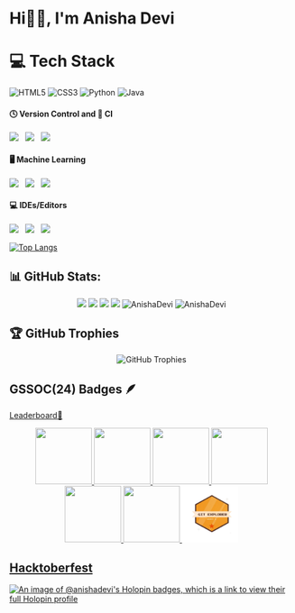 # Hi🙋‍♀️, I'm Anisha Devi

<!--
**AnishaDevi/AnishaDevi** is a ✨ _special_ ✨ repository because its `README.md` (this file) appears on your GitHub profile.

Here are some ideas to get you started:

- 🔭 I’m currently working on ...
- 🌱 I’m currently learning ...
- 👯 I’m looking to collaborate on ...
- 🤔 I’m looking for help with ...
- 💬 Ask me about ...
- 📫 How to reach me: ...
- 😄 Pronouns: ...
- ⚡ Fun fact: ...
-->

# 💻 Tech Stack
![HTML5](https://img.shields.io/badge/html5-%23E34F26.svg?style=for-the-badge&logo=html5&logoColor=white)
![CSS3](https://img.shields.io/badge/css3-%231572B6.svg?style=for-the-badge&logo=css3&logoColor=white)
![Python](https://img.shields.io/badge/python-3670A0?style=for-the-badge&logo=python&logoColor=ffdd54)
![Java](https://img.shields.io/badge/java-%23ED8B00.svg?style=for-the-badge&logo=openjdk&logoColor=white)

<h4 align="left">🕓 Version Control and 🔬 CI</h4>
<p>
<img src="https://img.shields.io/badge/git-%23F05033.svg?style=for-the-badge&logo=git&logoColor=white"> &nbsp;
<img src="https://img.shields.io/badge/github-%23121011.svg?style=for-the-badge&logo=github&logoColor=white"> &nbsp;
<img src="https://img.shields.io/badge/github%20actions-%232671E5.svg?style=for-the-badge&logo=githubactions&logoColor=white"> &nbsp;
</p>

<h4 align="left">🖥️ Machine Learning</h4>
<p>
<img src="https://img.shields.io/badge/numpy-%23013243.svg?style=for-the-badge&logo=numpy&logoColor=white"> &nbsp;
<img src="https://img.shields.io/badge/pandas-%23150458.svg?style=for-the-badge&logo=pandas&logoColor=white"> &nbsp;
<img src="https://img.shields.io/badge/Matplotlib-%23ffffff.svg?style=for-the-badge&logo=Matplotlib&logoColor=black"> 
</p>

<h4 align="left">💻 IDEs/Editors</h4>
<p>
<img src="https://img.shields.io/badge/Visual%20Studio%20Code-0078d7.svg?style=for-the-badge&logo=visual-studio-code&logoColor=white"> &nbsp;
<img src="https://img.shields.io/badge/jupyter-%23FA0F00.svg?style=for-the-badge&logo=jupyter&logoColor=white"> &nbsp;
<img src="https://img.shields.io/badge/IntelliJ%20IDEA-%23150458.svg?style=for-the-badge&logo=intellij-idea&logoColor=white">


<!--![Anisha's GitHub stats](https://github-readme-stats.vercel.app/api?username=AnishaDevi&show_icons=true&theme=transparent&height="158em")-->
[![Top Langs](https://github-readme-stats.vercel.app/api/top-langs/?username=AnishaDevi&layout=donut&theme=transparent)](https://github.com/AnishaDevi/github-readme-stats)

## 📊 GitHub Stats:
<div align="center">
  <img height="158em" src="https://github-profile-summary-cards.vercel.app/api/cards/profile-details?username=AnishaDevi&theme=radical">
  <img height="158em" src="https://github-profile-summary-cards.vercel.app/api/cards/stats?username=AnishaDevi&theme=radical">
  <img height="160em" src="https://github-profile-summary-cards.vercel.app/api/cards/repos-per-language?username=AnishaDevi&theme=radical">
  <img height="160em" src="https://github-profile-summary-cards.vercel.app/api/cards/most-commit-language?username=AnishaDevi&theme=radical">

  <!-- Additional GitHub Readme Stats -->
  <img height="169em" src="https://github-readme-stats.vercel.app/api?username=AnishaDevi&theme=radical&hide_border=false&include_all_commits=false&count_private=false" alt="AnishaDevi" />
  <img height="169em" src="https://github-readme-streak-stats.herokuapp.com/?user=AnishaDevi&theme=radical" alt="AnishaDevi" />

</div>

## 🏆 GitHub Trophies
<div align="center">
  <!-- GitHub Trophy Card -->
  <img src="https://github-profile-trophy.vercel.app/?username=AnishaDevi&theme=radical&no-frame=false&no-bg=false&margin-w=4" alt="GitHub Trophies" />
</div>

## GSSOC(24) Badges 🪶
<a href="https://gssoc.girlscript.tech/leaderboard?year=2024&username=AnishaDevi">Leaderboard🔗</a>
<div style='display:flex; align-items:center; gap: 10px;' align='center'><a href="https://gssoc.girlscript.tech/leaderboard">
  <img src="https://raw.githubusercontent.com/GSSoC24/Postman-Challenge/main/docs/assets/Postman%20White.png" width="100px" height="100px" />
  <img src="https://raw.githubusercontent.com/GSSoC24/Postman-Challenge/main/docs/assets/1.png" width="100px" height="100px" />
  <img src="https://raw.githubusercontent.com/GSSoC24/Postman-Challenge/main/docs/assets/2.png" width="100px" height="100px" />
  <img src="https://raw.githubusercontent.com/GSSoC24/Postman-Challenge/main/docs/assets/3.png" width="100px" height="100px" />
  <img src="https://raw.githubusercontent.com/GSSoC24/Postman-Challenge/main/docs/assets/4.png" width="100px" height="100px" />
  <img src="https://raw.githubusercontent.com/GSSoC24/Postman-Challenge/main/docs/assets/5.png" width="100px" height="100px" />
  <img src="https://raw.githubusercontent.com/GSSoC24/Contributor/refs/heads/main/assets/Git%20Explorer.png" width="100px" height="100px" />
</div>
  
## Hacktoberfest
[![An image of @anishadevi's Holopin badges, which is a link to view their full Holopin profile](https://holopin.me/anishadevi)](https://holopin.io/@anishadevi)


  

